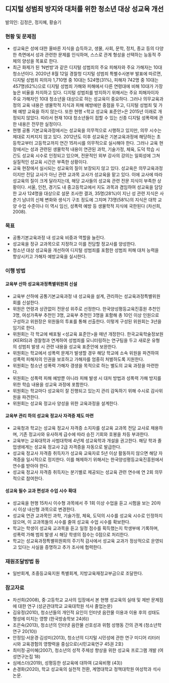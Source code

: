 


## 디지털 성범죄 방지와 대처를 위한 청소년 대상 성교육 개선
발의인: 김정은, 정지혜, 황슬기

### 현황 및 문제점
* 성교육은 성에 대한 올바른 지식을 습득하고, 생물, 사회, 문학, 정치, 종교 등의 다양한 측면에서 성과 관련한 문제를 인식하며, 스스로 관계 형성을 선택하는 능동적 주체의 양성을 목표로 한다.
* 최근 화제가 된 ‘N번방’과 같은 디지털 성범죄의 주요 피해자와 주요 가해자는 10대 청소년이다. 2020년 8월 12일 경찰청 디지털 성범죄 특별수사본부 발표에 따르면, 디지털 성범죄 피의자 1,710명 중 10대는 524명(31%), 피해자 742명 중 10대는 457명(62%)으로 디지털 성범죄 가해와 피해에서 다른 연령대에 비해 10대가 가장 높은 비율을 차지하고 있다. 디지털 성범죄를 방지하기 위해서는 주요 피해자이자 주요 가해자인 10대 청소년을 대상으로 하는 성교육이 중요하다. 그러나 의무교육과정의 교육 내용은 생물학적 지식과 피해 예방에만 중점을 두고, 디지털 성범죄 및 가해 예방 교육을 하지 않는다. 또한 현행 <학교 성교육 표준안>은 2015년 이래로 개정되지 않았다. 따라서 현재 10대 청소년들이 접할 수 있는 신종 디지털 성폭력에 관한 내용은 전무한 실정이다. 
* 현행 공통 기본교육과정에서는 성교육을 의무적으로 시행하고 있지만, 의무 시수는 제대로 지켜지지 않고 있다. 2012년도 이후 성교육은 기본교육과정에 해당하는 초등학교부터 고등학교까지 연간 15차시를 의무적으로 실시해야 한다. 그러나 교육 현장에서는 성과 관련된 생물학적 내용이 연관된 과학, 기술가정, 체육, 도덕 학습 시간도 성교육 시수로 인정되고 있으며, 전문적인 외부 강사의 강의는 일회성에 그쳐 실질적인 성교육 시간은 부족한 상황이다.
* 교육 현장에서 실시되는 성교육의 질이 보장되지 않고 있다. 성교육은 의무교육과정이지만 전담 교사가 아닌 관련 교과목 교사가 성교육을 맡고 있다. 이에 교사에 따라 성교육의 질이 크게 달라지는데, 해당 교사들의 성교육 관련 전문 지식이 부족한 상황이다. 서울, 인천, 경기도 내 중고등학교에서 지도 과목과 겸임하여 성교육을 담당한 교사 124명을 대상으로 설문 조사한 결과, 35명(28%)이 지닌 성 관련 지식은 사춘기 남녀의 신체 변화와 생식기 구조 정도에 그치며 73명(58%)의 지식은 대학 교양 수업 수준이나 이 역시 임신, 성폭력 예방 등 생물학적 지식에 국한된다 (차선희, 2008).

### 목표
* 공통기본교육과정 내 성교육 비중과 역할을 늘린다.
* 성교육을 정규 교과목으로 지정하고 이를 전담할 정교사를 양성한다.
* 청소년 대상 성교육을 개선하여 디지털 성범죄를 포함한 성범죄 피해 대처 능력을 향상시키고 가해자 예방교육을 실시한다.

### 이행 방법
#### 교육부 산하 성교육과정특별위원회 신설
- 교육부 산하에 공통기본교육과정 내 성교육을 설계, 관리하는 성교육과정특별위원회를 신설한다.
- 위원은 연령과 상관없이 전문성 위주로 선정한다. 한국양성평등교육진흥원 추천인 3명, 여성가족부 추천인 3명, 교육부 추천인 3명을 포함해 총 10인 이상 인원으로 구성하고 위원장은 위원들의 투표를 통해 선출한다. 이렇게 구성된 위원회는 3년을 임기로 한다.
- 위원회는 각 학교에 배포될 <성교육 표준안>을 매년 개정한다. 한국교육학술정보원(KERIS)과 경찰청과 연계하여 성범죄를 모니터링하는 연구팀을 두고 새로운 유형의 성범죄 발생 시 관련 내용을 성교육 표준안에 보완한다.
- 위원회는 학교에서 성폭력 문제가 발생할 경우 해당 학교에 소속 위원을 파견하여 성폭력 피해자의 인권을 보호하고 가해자를 엄중히 처벌하도록 지원한다.
- 위원회는 청소년 성폭력 가해자 갱생을 목적으로 하는 별도의 교육 과정을 마련한다.
- 위원회는 성폭력 피해 예방뿐 아니라 피해 발생 시 대처 방법과 성폭력 가해 방지를 위한 학습 내용을 성교육 과정에 포함한다.
- 위원회는 학교마다 성교육이 잘 진행되고 있는지 관리 감독하기 위해 수시로 감사위원을 파견한다.
- 위원회는 성교육 정교사 양성을 위한 교육과정을 설계한다.

#### 교육부 관리 하의 성교육 정교사 자격증 제도 마련
- 교육청과 학교는 성교육 정교사 자격증 소지자를 성교육 교과목 전담 교사로 채용하며, 기존 정교사와 유사하게 급수에 따라 승진 기회와 호봉을 차등 부과한다.
- 교육부는 교육대학과 사범대학에 4년제 성교육학과 개설을 권고한다. 해당 학과 졸업생에게는 성교육 정교사 2급 자격증을 자동으로 발급한다.
- 성교육 정교사 자격증 취득자가 성교육 교육자로 5년 이상 활동하지 않으면 해당 자격증을 일시적으로 정지한다. 이를 해제하기 위해서는 한국양성평등교육진흥원에서 연수를 받아야 한다.
- 성교육 정교사 자격증 취득자는 분기별로 제공되는 성교육 관련 연수에 연 2회 의무적으로 참여한다.

#### 성교육 필수 교과 편성과 수업 시수 확대
- 성교육을 현행 15차시 이수형 과목에서 주 1회 이상 수업을 듣고 시험을 보는 20차시 이상 내신형 과목으로 변경한다.
- 성교육 연관 교과목인 과학, 기술가정, 체육, 도덕의 시수를 성교육 시수로 인정하지 않으며, 이 교과목들의 시수를 줄여 성교육 수업 시수를 확보한다.
- 학교는 학생이 성교육 교과목을 듣고 일정 점수를 획득했는지 학생부에 기록하며, 성폭력 가해 범죄 발생 시 해당 학생의 점수는 0점으로 처리한다.
- 학교는 성교육과정특별위원회의 주기적 감사에서 성교육 교과가 정상적으로 운영되고 있다는 사실을 증명하고 추가 조사에 협력한다.

### 재원조달방법 등
* 일반회계, 초중등교육지원 특별회계, 지방교육재정교부금으로 조달한다.

### 참고자료
* 차선희(2008), 중·고등학교 교사의 입장에서 본 현행 성교육의 실태 및 제반 문제점에 대한 연구 (성균관대학교 교육대학원 석사 졸업논문)
* 김유정(2010), 청소년들의 개인적 요인이 인터넷 음란물 이용과 이용 후의 성태도 형성에 미치는 영향 (한국방송학보 24(6))
* 조은숙(2013), 청소년의 인터넷 음란물 선호성과 위험 성행동 간의 관계 (청소년학연구 20(10))
*  안정임·서윤경·김성미(2013), 청소년의 디지털 시민성에 관한 연구 미디어 리터러시와 교육경험의 영향력을 중심으로(시민교육연구 45권 2호)
* 최미정·공미혜(2007), 청소년의 성적 주체성 향상을 위한 성교육 프로그램 개발 (여성연구논집 18)
* 심에스더(2019), 성평등한 성교육에 대하여 (교육비평 (43))
* 손경화(2020), 학교 성교육의 실천적 전환, 계명대학교 정책대학원 여성학과 석사논문.

